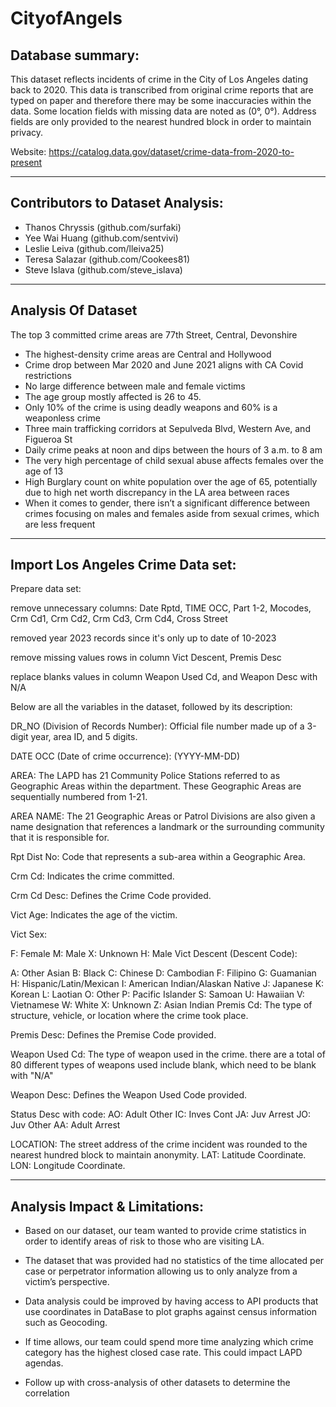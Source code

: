 # CityofAngels

Database summary:
-------------------------------------------------------------
This dataset reflects incidents of crime in the City of Los Angeles dating back to 2020. This data is transcribed from original crime reports that are typed on paper and therefore there may be some inaccuracies within the data. Some location fields with missing data are noted as (0°, 0°). Address fields are only provided to the nearest hundred block in order to maintain privacy. 

Website: https://catalog.data.gov/dataset/crime-data-from-2020-to-present

--------------------------------------------------------------

Contributors to Dataset Analysis:
---------------------------------------------------------------
- Thanos Chryssis (github.com/surfaki)
- Yee Wai Huang (github.com/sentvivi)
- Leslie Leiva (github.com/lleiva25)
- Teresa Salazar (github.com/Cookees81)
- Steve Islava (github.com/steve_islava)


---------------------------------------------------------------
Analysis Of Dataset
---------------------------------------------------------------
The top 3 committed crime areas are 77th Street, Central, Devonshire
- The highest-density crime areas are Central and Hollywood
- Crime drop between Mar 2020 and June 2021 aligns with CA Covid restrictions
- No large difference between male and female victims
- The age group mostly affected is 26 to 45. 
- Only 10% of the crime is using deadly weapons and 60% is a weaponless crime
- Three main trafficking corridors at Sepulveda Blvd, Western Ave, and Figueroa St
- Daily crime peaks at noon and dips between the hours of 3 a.m. to 8 am
- The very high percentage of child sexual abuse affects females over the age of 13
- High Burglary count on white population over the age of 65, potentially due to high net worth discrepancy in the LA area between races
- When it comes to gender, there isn’t a significant difference between crimes focusing on  males and females aside from sexual crimes, which are less frequent

---------------------------------------------------------------
Import Los Angeles Crime Data set:
---------------------------------------------------------------
Prepare data set:

remove unnecessary columns: Date Rptd, TIME OCC, Part 1-2, Mocodes, Crm Cd1, Crm Cd2, Crm Cd3, Crm Cd4, Cross Street

removed year 2023 records since it's only up to date of 10-2023

remove missing values rows in column Vict Descent, Premis Desc

replace blanks values in column Weapon Used Cd, and Weapon Desc with N/A

Below are all the variables in the dataset, followed by its description:

DR_NO (Division of Records Number): Official file number made up of a 3-digit year, area ID, and 5 digits.

DATE OCC (Date of crime occurrence): (YYYY-MM-DD)

AREA: The LAPD has 21 Community Police Stations referred to as Geographic Areas within the department. These Geographic Areas are sequentially numbered from 1-21.

AREA NAME: The 21 Geographic Areas or Patrol Divisions are also given a name designation that references a landmark or the surrounding community that it is responsible for.

Rpt Dist No: Code that represents a sub-area within a Geographic Area.

Crm Cd: Indicates the crime committed.

Crm Cd Desc: Defines the Crime Code provided.

Vict Age: Indicates the age of the victim.

Vict Sex:

F: Female
M: Male
X: Unknown
H: Male
Vict Descent (Descent Code):

A: Other Asian
B: Black
C: Chinese
D: Cambodian
F: Filipino
G: Guamanian
H: Hispanic/Latin/Mexican
I: American Indian/Alaskan Native
J: Japanese
K: Korean
L: Laotian
O: Other
P: Pacific Islander
S: Samoan
U: Hawaiian
V: Vietnamese
W: White
X: Unknown
Z: Asian Indian
Premis Cd: The type of structure, vehicle, or location where the crime took place.

Premis Desc: Defines the Premise Code provided.

Weapon Used Cd: The type of weapon used in the crime. there are a total of 80 different types of weapons used include blank, which need to be blank with "N/A"

Weapon Desc: Defines the Weapon Used Code provided.

Status Desc with code:
AO: Adult Other
IC: Inves Cont
JA: Juv Arrest
JO: Juv Other
AA: Adult Arrest

LOCATION: The street address of the crime incident was rounded to the nearest hundred block to maintain anonymity.
LAT: Latitude Coordinate.
LON: Longitude Coordinate.

--------------------------------------------------------------

Analysis Impact & Limitations:
---------------------------------------------------------------
- Based on our dataset, our team wanted to provide crime statistics in order to identify areas of risk to those who are visiting LA.

- The dataset that was provided had no statistics of the time allocated per case or perpetrator information allowing us to only analyze from a victim’s perspective. 

- Data analysis could be improved by having access to API products that use coordinates in DataBase to plot graphs against census information such as Geocoding.

- If time allows, our team could spend more time analyzing which crime category has the highest closed case rate. This could impact LAPD agendas.

- Follow up with cross-analysis of other datasets to determine the correlation 
